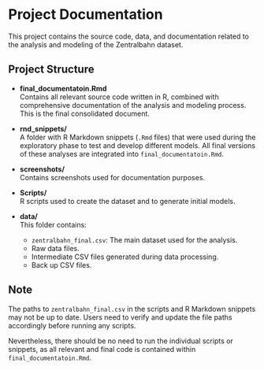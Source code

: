 # Project Documentation

This project contains the source code, data, and documentation related to the analysis and modeling of the Zentralbahn dataset.

## Project Structure

- **final_documentatoin.Rmd**  
  Contains all relevant source code written in R, combined with comprehensive documentation of the analysis and modeling process. This is the final consolidated document.

- **rnd_snippets/**  
  A folder with R Markdown snippets (`.Rmd` files) that were used during the exploratory phase to test and develop different models. All final versions of these analyses are integrated into `final_documentatoin.Rmd`.

- **screenshots/**  
  Contains screenshots used for documentation purposes.

- **Scripts/**  
  R scripts used to create the dataset and to generate initial models.

- **data/**  
  This folder contains:  
  - `zentralbahn_final.csv`: The main dataset used for the analysis.  
  - Raw data files.  
  - Intermediate CSV files generated during data processing.
  - Back up CSV files.

## Note

The paths to `zentralbahn_final.csv` in the scripts and R Markdown snippets may not be up to date. Users need to verify and update the file paths accordingly before running any scripts.

Nevertheless, there should be no need to run the individual scripts or snippets, as all relevant and final code is contained within `final_documentatoin.Rmd`.
